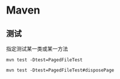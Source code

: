 # Maven

## 测试

指定测试某一类或某一方法

```Shell
mvn test -Dtest=PagedFileTest
```

```Shell
mvn test -Dtest=PagedFileTest#disposePage
```
